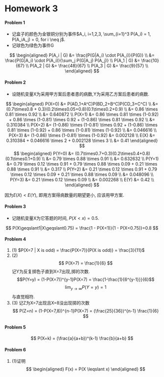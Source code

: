 # Homework 3

#### Problem 1

- 记盒子的颜色为金银铜分别为事件$A_i, i=1,2,3, \sum_{i=1}^3 P(A_i) = 1, P(A_iA_j) = 0, for i \neq j$.
- 记球色为绿色为事件G

$$ 
\begin{aligned}
P(A_i | G) &= \frac{P(G|A_i) \cdot P(A_i)}{P(G)} \\
  &= \frac{P(G|A_i) \cdot P(A_i)}{\sum_j P(G|A_j) P(A_j)} \\
P(A_1 | G) &= \frac{10}{67}  \\
P(A_2 | G) &= \frac{48}{67} \\
P(A_3 | G) &= \frac{9}{57} \\
\end{aligned}
$$

#### Problem 2

- 设随机变量X为采用甲方案后患者患的病数,Y为采用乙方案后患者的病数.

$$
\begin{aligned}
P(X=0) &= P(AD_1+A^C)P(BD_2+B^C)P(CD_3+C^C) \\
  &= (0.7\times0.8 + 0.3)(0.2\times0.05+0.8)(0.1\times0.2+0.9) \\
  &= 0.86 \times 0.81 \times 0.92 \\
  &= 0.640872 \\
P(X=1) &= 0.86 \times 0.81 \times (1-0.92) + 0.86 \times (1-0.81) \times 0.92 + (1-0.86) \times 0.81 \times 0.92 \\
  &= 0.310384 \\
P(X=2) &= (1-0.86) \times (1-0.81) \times 0.92 + (1-0.86) \times 0.81 \times (1-0.92) + 0.86 \times (1-0.81) \times (1-0.92) \\
  &= 0.046616 \\
P(X=3) &= (1-0.86) \times (1-0.81) \times (1-0.92)
  &= 0.002128 \\
E(X) &= 0.310384 + 0.046616 \times 2 + 0.002128 \times 3 \\
  &= 0.41
\end{aligned}
$$
$$
\begin{aligned}
P(Y=0) &= (0.7\times0.7+0.3)(0.2\times0.4+0.8)(0.1\times0.1+0.9) \\
  &= 0.79 \times 0.88 \times 0.91 \\
  &= 0.632632 \\
P(Y=1) &= 0.79 \times 0.12 \times 0.91 + 0.79 \times 0.88 \times 0.09 + 0.21 \times 0.88 \times 0.91 \\
  &= 0.317 \\
P(Y=2) &= 0.21 \times 0.12 \times 0.91 + 0.79 \times 0.12 \times 0.09 + 0.21 \times 0.88 \times 0.09 \\
  &= 0.048096 \\
P(Y=3) &= 0.21 \times 0.12 \times 0.09 \\
  &= 0.002268 \\
E(Y) &= 0.42 \\
\end{aligned}
$$

因为$E(X) < E(Y)$, 即用方案得病数量的期望更小, 应该用甲方案.

#### Problem 3

- 记随机变量X为它答题的时间, $P(X < x) = 0.5$.

$$
P(X\geqslant1|X\geqslant0.75) = \frac{1 - P(X<1)}{1 - P(X<0.75)}=0.8
$$

#### Problem 4
1. (1)
$P(X=7 | X is odd) = \frac{P(X=7)}{P(X is odd)} = \frac{3}{11}$
2. (2)
$$ P(X=7) = \frac{1}{6} $$
记Y为反复掷色子直到X=7出现,掷的次数.
$$P(Y=y) = (1-P(X=7))^{y-1}P(X=7) = \frac{1-\frac{1}{6^{y-1}}}{6}$$
$$\lim_{y\to \infty} P(Y=y) = 1$$
与直觉相符.
3. (3)
记Z为X=7出现且X=8没出现掷的次数
$$
P(Z=n) = (1-P(X=7,8))^{n-1}P(X=7) = (\frac{25}{36})^{n-1} \frac{1}{6}
$$

#### Problem 5
$$
P(X=k) = (\frac{a}{a+b})^(k-1) \frac{b}{a+b}
$$

#### Problem 6
1. (1)证明
$$
\begin{aligned}
F(x) = P(X \leqslant x)
\end{aligned}
$$
